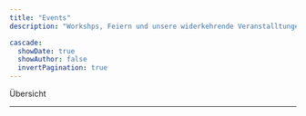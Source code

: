 ```yaml
---
title: "Events"
description: "Workshps, Feiern und unsere widerkehrende Veranstalltungen"

cascade:
  showDate: true
  showAuthor: false
  invertPagination: true
---
```

Übersicht

---